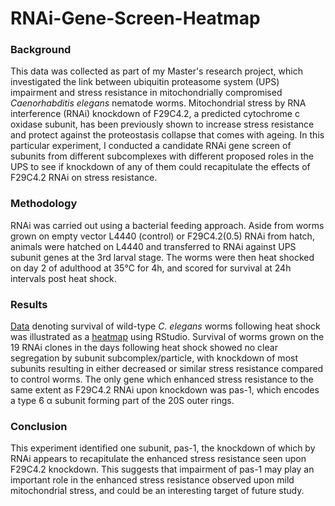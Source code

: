 # RNAi-Gene-Screen-Heatmap

### Background

This data was collected as part of my Master's research project, which investigated the link between ubiquitin proteasome system (UPS) impairment and stress resistance in mitochondrially compromised *Caenorhabditis elegans* nematode worms. Mitochondrial stress by RNA interference (RNAi) knockdown of F29C4.2, a predicted cytochrome c oxidase subunit, has been previously shown to increase stress resistance and protect against the proteostasis collapse that comes with ageing. In this particular experiment, I conducted a candidate RNAi gene screen of subunits from different subcomplexes with different proposed roles in the UPS to see if knockdown of any of them could recapitulate the effects of F29C4.2 RNAi on stress resistance.

### Methodology

RNAi was carried out using a bacterial feeding approach. Aside from worms grown on empty vector L4440 (control) or F29C4.2(0.5) RNAi from hatch, animals were hatched on L4440 and transferred to RNAi against UPS subunit genes at the 3rd larval stage. The worms were then heat shocked on day 2 of adulthood at 35°C for 4h, and scored for survival at 24h intervals post heat shock.

### Results

[Data](https://github.com/agolikova/RNAi-Gene-Screen-Heatmap/blob/main/TR%20screen%20data.csv) denoting survival of wild-type *C. elegans* worms following heat shock was illustrated as a [heatmap](https://github.com/agolikova/RNAi-Gene-Screen-Heatmap/blob/main/Heatmap.png) using RStudio. Survival of worms grown on the 19 RNAi clones in the days following heat shock showed no clear segregation by subunit subcomplex/particle, with knockdown of most subunits resulting in either decreased or similar stress resistance compared to control worms. The only gene which enhanced stress resistance to the same extent as F29C4.2 RNAi upon knockdown was pas-1, which encodes a type 6 α subunit forming part of the 20S outer rings.

### Conclusion

This experiment identified one subunit, pas-1, the knockdown of which by RNAi appears to recapitulate the enhanced stress resistance seen upon F29C4.2 knockdown. This suggests that impairment of pas-1 may play an important role in the enhanced stress resistance observed upon mild mitochondrial stress, and could be an interesting target of future study.
